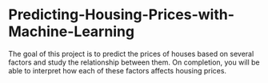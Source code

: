 # Predicting-Housing-Prices-with-Machine-Learning
The goal of this project is to predict the prices of houses based on several factors and study the relationship between them. On completion, you will be able to interpret how each of these factors affects housing prices.
